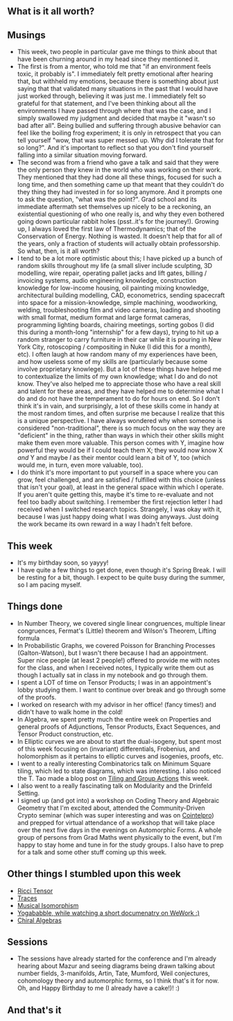 ## What is it all worth?

## Musings
- This week, two people in particular gave me things to think about that have been churning around in my head since they mentioned it.
- The first is from a mentor, who told me that "if an environment feels toxic, it probably is". I immediately felt pretty emotional
after hearing that, but withheld my emotions, because there is something about just saying that that validated many situations in the past
that I would have just worked through, believing it was just me. I immediately felt so grateful for that statement, and I've been thinking
about all the environments I have passed through where that was the case, and I simply swallowed my judgment and decided that maybe it "wasn't
so bad after all". Being bullied and suffering through abusive behavior can feel like the boiling frog experiment; it is only in retrospect
that you can tell yourself "wow, that was super messed up. Why did I tolerate that for so long?". And it's important to reflect so that 
you don't find yourself falling into a similar situation moving forward.
- The second was from a friend who gave a talk and said that they were the only person they knew in the world who was working on their work.
They mentioned that they had done all these things, focused for such a long time, and then something came up that meant that they couldn't
do they thing they had invested in for so long anymore. And it prompts one to ask the question, "what was the point?". Grad school and its
immediate aftermath set themselves up nicely to be a reckoning, an existential questioning of who one really is, and why they even bothered going down
particular rabbit holes (psst..it's for the journey!). Growing up, I always loved the first law of Thermodynamics; that of the Conservation of Energy.
Nothing is wasted.
It doesn't help that for all of the years, only a fraction of students will actually obtain professorship. So what, then, is it all worth?
- I tend to be a lot more optimistic about this; I have picked up a bunch of random skills throughout my life (a small sliver include 
sculpting, 3D modelling, wire repair, operating pallet jacks and lift gates, billing / invoicing systems, audio engineering knowledge, construction 
knowledge for low-income housing, oil painting mixing knowledge, architectural building modelling, CAD, econometrics, sending spacecraft into space
for a mission-knowledge, simple machining, woodworking, welding, troubleshooting film and video cameras, loading and shooting with small format,
medium format and large format cameras, programming lighting boards, chairing meetings, sorting gobos (I did this during a month-long "internship" for a few days),
trying to hit up a random stranger to carry furniture in their car while it is pouring in New York City, rotoscoping / compositing in Nuke (I did this for a month), etc). 
I often laugh at how random many of my experiences have been, and how useless some of my skills are (particularly because some involve proprietary knowlege). But a lot
of these things have helped me to contextualize the limits of my own knowledge; what I do and do not know. They've also helped me to appreciate 
those who have a real skill and talent for these areas, and they have helped me to determine what I do and do not have the temperament to do for hours
on end. So I don't think it's in vain, and surprisingly, a lot of these skills come in handy at the most random times, and often surprise me because
I realize that this is a unique perspective. I have always wondered why when someone is considered "non-traditional", there is so much focus on the way they are
"deficient" in the thing, rather than ways in which their other skills might make them even more valuable. This person comes with Y, imagine how powerful they
would be if I could teach them X; they would now know X *and* Y and maybe *I* as their mentor could learn a bit of Y, too (which would me, in turn, even more
valuable, too).
- I do think it's more important to put yourself in a space where you can grow, feel challenged, and are satisfied / fulfilled with this choice (unless
that isn't your goal), at least in the general space within which I operate. If you aren't quite getting this, maybe it's time to re-evaluate and not feel
too badly about switching. I remember the first rejection letter I had received when I switched research topics. Strangely, I was okay with it, because I was
just happy doing what I was doing anyways. Just doing the work became its own reward in a way I hadn't felt before.

## This week
- It's my birthday soon, so yayyy!
- I have quite a few things to get done, even though it's Spring Break. I will be resting for a bit, though. I expect to be quite busy during the summer,
so I am pacing myself.

## Things done
- In Number Theory, we covered single linear congruences, multiple linear congruences, Fermat's (Little) theorem and Wilson's Theorem, Lifting formula
- In Probabilistic Graphs, we covered Poisson for Branching Processes (Galton-Watson), but I wasn't there because I had an appointment. 
Super nice people (at least 2 people!) offered to provide me with notes for the class, and when I received notes, 
I typically write them out as though I actually sat in class in my notebook and go through them.
- I spent a LOT of time on Tensor Products; I was in an appointment's lobby studying them. I want to continue over break and go through some of the proofs.
- I worked on research with my advisor in her office! (fancy times!) and didn't have to walk home in the cold!
- In Algebra, we spent pretty much the entire week on Properties and general proofs of Adjunctions, Tensor Products, Exact Sequences, and Tensor Product 
construction, etc.
- In Elliptic curves we are about to start the dual-isogeny, but spent most of this week focusing on (invariant) differentials, Frobenius, and holomorphism
as it pertains to elliptic curves and isogenies, proofs, etc.
- I went to a really interesting Combinatorics talk on Minimum Square tiling, which led to state diagrams, which was interesting. I also noticed the T. Tao
made a blog post on [Tiling and Group Actions](https://terrytao.wordpress.com/2022/03/03/measurable-tilings-by-abelian-group-actions/) this week.
- I also went to a really fascinating talk on Modularity and the Drinfeld Setting.
- I signed up (and got into) a workshop on Coding Theory and Algebraic Geometry that I'm excited about, attended the Community-Driven Crypto seminar 
(which was super interesting and was on [Cointelpro](https://en.wikipedia.org/wiki/COINTELPRO)) and 
prepped for virtual attendance of a workshop that will take place over the next five days in the evenings on Automorphic Forms. A whole group of persons
from Grad Maths went physically to the event, but I'm happy to stay home and tune in for the study groups. I also have to prep for a talk and some other 
stuff coming up this week.

## Other things I stumbled upon this week
- [Ricci Tensor](https://en.wikipedia.org/wiki/Ricci_curvature)
- [Traces](https://en.wikipedia.org/wiki/Trace_(linear_algebra))
- [Musical Isomorphism](https://en.wikipedia.org/wiki/Musical_isomorphism)
- [Yogababble, while watching a short documenatry on WeWork :)](https://www.profgalloway.com/yogababble/)
- [Chiral Algebras](http://nlab-pages.s3.us-east-2.amazonaws.com/nlab/show/Chiral+Algebras#introduction)

## Sessions
- The sessions have already started for the conference and I'm already hearing about Mazur and seeing diagrams being drawn
talking about number fields, 3-manifolds, Artin, Tate, Mumford, Weil conjectures, cohomology theory and automorphic forms, so I think that's it for now. Oh, and Happy Birthday to me (I already have a cake!)! :)

## And that's it






